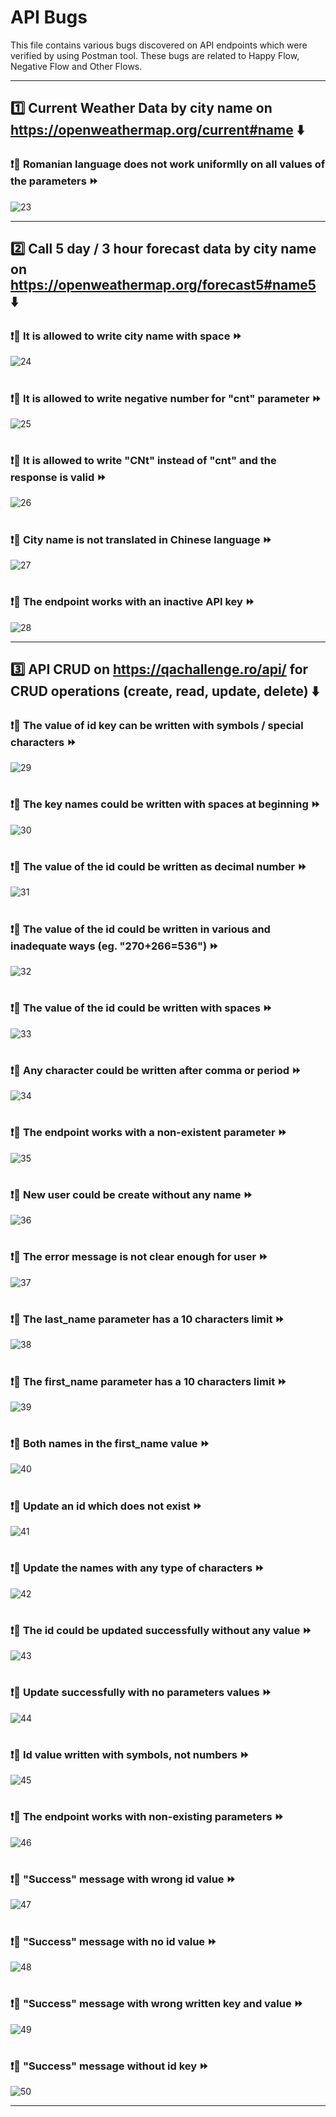 # API Bugs
This file contains various bugs discovered on API endpoints which were verified by using Postman tool. These bugs are related to Happy Flow, Negative Flow and Other Flows.


------



## :one: Current Weather Data by city name on https://openweathermap.org/current#name :arrow_down:



### :exclamation::bug: Romanian language does not work uniformlly on all values of the parameters :fast_forward:
![23](https://user-images.githubusercontent.com/115346533/206691438-b93adccc-4963-42dc-8943-a485a3822998.jpg)


------



## :two: Call 5 day / 3 hour forecast data by city name on https://openweathermap.org/forecast5#name5 :arrow_down:



### :exclamation::bug: It is allowed to write city name with space :fast_forward:
![24](https://user-images.githubusercontent.com/115346533/206692275-f38e132a-aaf6-4e4a-82db-0c320a5ba2c1.jpg)

#



### :exclamation::bug: It is allowed to write negative number for "cnt" parameter :fast_forward:
![25](https://user-images.githubusercontent.com/115346533/206693372-dc16495c-6254-436a-a758-cb6c332d45f1.jpg)

#



### :exclamation::bug: It is allowed to write "CNt" instead of "cnt" and the response is valid :fast_forward:
![26](https://user-images.githubusercontent.com/115346533/206694484-7dfa13b1-9838-4d37-b710-5d34d10a8c9e.jpg)

#



### :exclamation::bug: City name is not translated in Chinese language :fast_forward:
![27](https://user-images.githubusercontent.com/115346533/206695035-ce101ac8-8814-418c-af20-c14a251cea61.jpg)

#



### :exclamation::bug: The endpoint works with an inactive API key :fast_forward:
![28](https://user-images.githubusercontent.com/115346533/206695428-a7a1612b-ca12-4efd-9094-1eb5236f0f41.jpg)


------



## :three: API CRUD on https://qachallenge.ro/api/ for CRUD operations (create, read, update, delete) :arrow_down:



### :exclamation::bug: The value of id key can be written with symbols / special characters :fast_forward:
![29](https://user-images.githubusercontent.com/115346533/206696603-e448d682-190d-4178-9bee-44853a50a990.jpg)

#



### :exclamation::bug: The key names could be written with spaces at beginning :fast_forward:
![30](https://user-images.githubusercontent.com/115346533/206698828-6d2a55da-0901-4867-aa60-60833d4456e3.jpg)

#



### :exclamation::bug: The value of the id could be written as decimal number :fast_forward:
![31](https://user-images.githubusercontent.com/115346533/206699563-b48b80df-885e-4ded-a79c-7b8a1eaab86c.jpg)

#



### :exclamation::bug: The value of the id could be written in various and inadequate ways (eg. "270+266=536") :fast_forward:
![32](https://user-images.githubusercontent.com/115346533/206700406-2a168c1c-2fc0-42e1-8329-8483a1bd803a.jpg)

#



### :exclamation::bug: The value of the id could be written with spaces :fast_forward:
![33](https://user-images.githubusercontent.com/115346533/206701299-1662129e-4390-4f24-9d6a-9efc9fd2e48a.jpg)

#



### :exclamation::bug: Any character could be written after comma or period :fast_forward:
![34](https://user-images.githubusercontent.com/115346533/206701770-ecc8261f-f9e7-4c9e-a3ba-a83cb27d18ab.jpg)

#



### :exclamation::bug: The endpoint works with a non-existent parameter :fast_forward:
![35](https://user-images.githubusercontent.com/115346533/206702078-393f625a-187c-44f0-b75b-eb0a5d530d38.jpg)

#



### :exclamation::bug: New user could be create without any name :fast_forward:
![36](https://user-images.githubusercontent.com/115346533/206850254-b50c5e3c-706f-4750-a8f1-1251db1134da.jpg)

#



### :exclamation::bug: The error message is not clear enough for user :fast_forward:
![37](https://user-images.githubusercontent.com/115346533/206850599-5edf48d2-6557-4c5c-b63a-5cc30b4733a5.jpg)

#



### :exclamation::bug: The last_name parameter has a 10 characters limit :fast_forward:
![38](https://user-images.githubusercontent.com/115346533/206850760-2aeb60ba-0328-45ab-abad-4e1e3c0e49ae.jpg)

#



### :exclamation::bug: The first_name parameter has a 10 characters limit :fast_forward:
![39](https://user-images.githubusercontent.com/115346533/206850934-cfa89def-47a2-47b7-a8e4-bc7e84c96fb9.jpg)

#



### :exclamation::bug: Both names in the first_name value :fast_forward:
![40](https://user-images.githubusercontent.com/115346533/206851040-952ad435-af01-402b-a457-6c794e4f76f4.jpg)

#



### :exclamation::bug: Update an id which does not exist :fast_forward:
![41](https://user-images.githubusercontent.com/115346533/206851177-728bad22-2462-420a-8541-d89c21903334.jpg)

#



### :exclamation::bug: Update the names with any type of characters :fast_forward:
![42](https://user-images.githubusercontent.com/115346533/206851288-6ed43b69-6a69-42c6-b973-e3068250aaa0.jpg)

#



### :exclamation::bug: The id could be updated successfully without any value :fast_forward:
![43](https://user-images.githubusercontent.com/115346533/206851339-40a92ea3-cb7f-4437-9fa4-e3f284423d1b.jpg)

#



### :exclamation::bug: Update successfully with no parameters values :fast_forward:
![44](https://user-images.githubusercontent.com/115346533/206851426-cd076fa7-8a2a-4e60-b7a2-7e2a64a5bbca.jpg)

#



### :exclamation::bug: Id value written with symbols, not numbers :fast_forward:
![45](https://user-images.githubusercontent.com/115346533/206851476-8be86a32-8aff-4875-99fe-5340a72f7145.jpg)

#



### :exclamation::bug: The endpoint works with non-existing parameters :fast_forward:
![46](https://user-images.githubusercontent.com/115346533/206851773-6bc0b0d9-27c2-4a49-b45f-f31865c56822.jpg)

#



### :exclamation::bug: "Success" message with wrong id value :fast_forward:
![47](https://user-images.githubusercontent.com/115346533/206851936-6ba30d1e-4025-4fab-ab14-9b3148ef01ae.jpg)

#



### :exclamation::bug: "Success" message with no id value :fast_forward:
![48](https://user-images.githubusercontent.com/115346533/206852006-979f4932-904f-4eef-9ca5-a2867b03da5e.jpg)

#



### :exclamation::bug: "Success" message with wrong written key and value :fast_forward:
![49](https://user-images.githubusercontent.com/115346533/206852061-98408ea2-0911-4deb-8e03-39a4ef8aa15b.jpg)

#



### :exclamation::bug: "Success" message without id key :fast_forward:
![50](https://user-images.githubusercontent.com/115346533/206852103-d39b08aa-0e7f-4ac6-b107-5d62c077609c.jpg)


------













